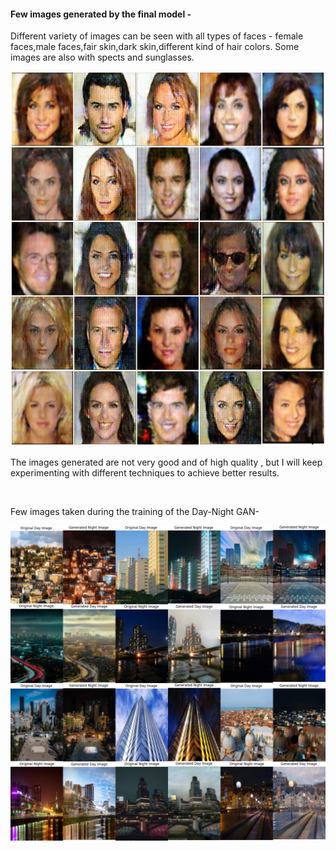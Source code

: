 <h4>Few images generated by the final model - </h4>
<p>Different variety of images can be seen with all types of faces - female faces,male faces,fair skin,dark skin,different kind of hair colors. Some images are also with spects and sunglasses.</p>
<img src="GAN/Result Images Folder/ final_faces.png" alt="Cannot load image" width="600" height="600">
<p>The images generated are not very good and of high quality , but I will keep experimenting with different techniques to achieve better results.</p></br>

 
<p>Few images taken during the training of the Day-Night GAN-</p>
<img src="GAN/Result Images Folder/day-night_gan_results.jpg" alt="Cannot Load Image" >
 

